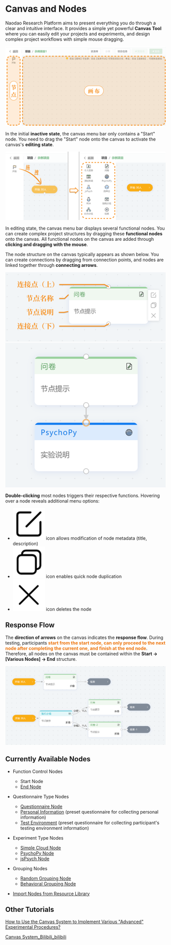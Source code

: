 # Canvas and Nodes <!-- {docsify-ignore-all} -->

Naodao Research Platform aims to present everything you do through a clear and intuitive interface. It provides a simple yet powerful **Canvas Tool** where you can easily edit your projects and experiments, and design complex project workflows with simple mouse dragging.

![](../images/2024/1710306962606-da0a3269-4726-420c-82be-bdc8d61f7632.png)

In the initial **inactive state**, the canvas menu bar only contains a "Start" node. You need to drag the "Start" node onto the canvas to activate the canvas's **editing state**.

![](../images/2024/1710255862105-fba17430-857e-482b-a9f3-c36905caeecb.png)
<font style="color:rgb(38, 38, 38);"></font>

In editing state, the canvas menu bar displays several functional nodes. You can create complex project structures by dragging these **functional nodes** onto the canvas. All functional nodes on the canvas are added through **clicking and dragging with the mouse**.

<font style="color:rgb(38, 38, 38);"></font>

The node structure on the canvas typically appears as shown below. You can create connections by dragging from connection points, and nodes are linked together through **connecting arrows**.

![](../images/2024/1710259312196-8c889fbb-e71a-4ce8-b7ba-7b18fdcd8f73.png)![](../images/2024/1710258981190-c9c5deb1-4226-4d33-8ecc-4d365ccfa37d.png)

**Double-clicking** most nodes triggers their respective functions. Hovering over a node reveals additional menu options:

+ ![](../images/2024/1710257190104-a28af582-41a3-4c30-a25c-bef60ebfeda9.png) icon allows modification of node metadata (title, description)
+ ![](../images/2024/1710257334959-0b6a33cf-6e08-4bbe-9514-24a2b9c1681b.png) icon enables quick node duplication
+ ![](../images/2024/1710257255649-714d0caf-115b-43f8-aec3-a42f5c8ada57.png) icon deletes the node

## Response Flow

The **direction of arrows** on the canvas indicates the **response flow**. During testing, participants **<font style="color:#ED740C;">start from the start node, can only proceed to the next node after completing the current one, and finish at the end node</font>**. Therefore, all nodes on the canvas must be contained within the **Start -> [Various Nodes] -> End** structure.

![Two structure examples (multiple start nodes cannot exist on actual canvas)](../images/2024/1710260283415-ff1d3069-b948-4bc6-b1fb-75c3c263b614.png)

## Currently Available Nodes

+ Function Control Nodes
    - Start Node
    - [End Node](/2-researcher-manual/1-1-2-9-end.md)

+ Questionnaire Type Nodes
    - [Questionnaire Node](/2-researcher-manual/1-1-2-1-questionnaire.md)
    - [Personal Information](/2-researcher-manual/1-1-2-2-personal-info.md) (preset questionnaire for collecting personal information)
    - [Test Environment](/2-researcher-manual/1-1-2-3-env.md) (preset questionnaire for collecting participant's testing environment information)

+ Experiment Type Nodes
    - [Simple Cloud Node](/2-researcher-manual/1-1-2-4-simple-cloud.md)
    - [PsychoPy Node](/2-researcher-manual/1-1-2-5-psychopy.md)
    - [jsPsych Node](/2-researcher-manual/1-1-2-6-jspsych.md)

+ Grouping Nodes
    - [Random Grouping Node](/2-researcher-manual/1-1-2-7-Random-grouping.md)
    - [Behavioral Grouping Node](/2-researcher-manual/1-1-2-8-behavior-grouping.md)

+ [Import Nodes from Resource Library](/2-researcher-manual/1-1-2-10-resource.md)

## Other Tutorials

[How to Use the Canvas System to Implement Various "Advanced" Experimental Procedures?](https://mp.weixin.qq.com/s/a5wEEZ9g_sUXIecfxzs0iQ)

[Canvas System_Bilibili_bilibili](https://www.bilibili.com/video/BV1g14y147ZT?p=4)

